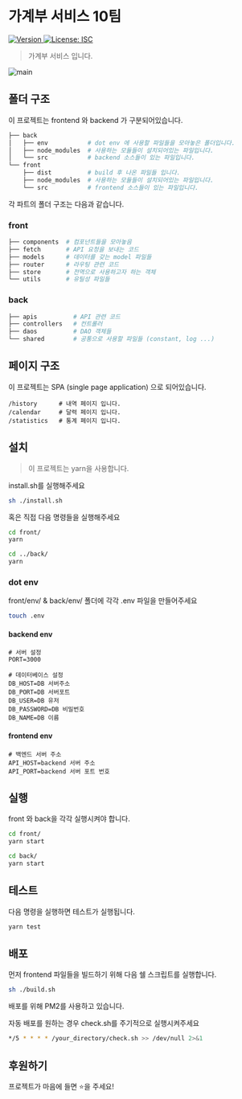 # 가계부 서비스 10팀

<p>
  <a href="https://www.npmjs.com/package/front" target="_blank">
    <img alt="Version" src="https://img.shields.io/npm/v/front.svg">
  </a>
  <a href="#" target="_blank">
    <img alt="License: ISC" src="https://img.shields.io/badge/License-ISC-yellow.svg" />
  </a>
</p>

> 가계부 서비스 입니다.

![main](https://user-images.githubusercontent.com/38618187/89118751-2f08ec00-d4e3-11ea-81ae-1fedf50090dc.gif)

## 폴더 구조

이 프로젝트는 frontend 와 backend 가 구분되어있습니다.

```bash
├── back
│   ├── env           # dot env 에 사용할 파일들을 모아놓은 폴더입니다.
│   ├── node_modules  # 사용하는 모듈들이 설치되어있는 파일입니다.
│   └── src           # backend 소스들이 있는 파일입니다.
└── front
    ├── dist          # build 후 나온 파일들 입니다.
    ├── node_modules  # 사용하는 모듈들이 설치되어있는 파일입니다.
    └── src           # frontend 소스들이 있는 파일입니다.
```

각 파트의 폴더 구조는 다음과 같습니다.

### front

```bash
├── components  # 컴포넌트들을 모아놓음
├── fetch       # API 요청을 보내는 코드
├── models      # 데이터를 갖는 model 파일들
├── router      # 라우팅 관련 코드
├── store       # 전역으로 사용하고자 하는 객체
└── utils       # 유틸성 파일들
```

### back

```bash
├── apis          # API 관련 코드
├── controllers   # 컨트롤러
├── daos          # DAO 객체들
└── shared        # 공통으로 사용할 파일들 (constant, log ...)
```

## 페이지 구조

이 프로젝트는 SPA (single page application) 으로 되어있습니다.

```text
/history      # 내역 페이지 입니다.
/calendar     # 달력 페이지 입니다.
/statistics   # 통계 페이지 입니다.
```

## 설치

> 이 프로젝트는 yarn을 사용합니다.

install.sh를 실행해주세요

```bash
sh ./install.sh
```

혹은 직접 다음 명령들을 실행해주세요

```bash
cd front/
yarn

cd ../back/
yarn
```

### dot env

front/env/ & back/env/ 폴더에 각각 .env 파일을 만들어주세요

```bash
touch .env
```

#### backend env

```env
# 서버 설정
PORT=3000

# 데이터베이스 설정
DB_HOST=DB 서버주소
DB_PORT=DB 서버포트
DB_USER=DB 유저
DB_PASSWORD=DB 비밀번호
DB_NAME=DB 이름
```

#### frontend env

```env
# 백엔드 서버 주소
API_HOST=backend 서버 주소
API_PORT=backend 서버 포트 번호
```

## 실행

front 와 back을 각각 실행시켜야 합니다.

```bash
cd front/
yarn start
```

```bash
cd back/
yarn start
```

## 테스트

다음 명령을 실행하면 테스트가 실행됩니다.

```sh
yarn test
```

## 배포

먼저 frontend 파일들을 빌드하기 위해 다음 쉘 스크립트를 실행합니다.

```bash
sh ./build.sh
```

배포를 위해 PM2를 사용하고 있습니다.

자동 배포를 원하는 경우 check.sh를 주기적으로 실행시켜주세요

```bash
*/5 * * * * /your_directory/check.sh >> /dev/null 2>&1
```

## 후원하기

프로젝트가 마음에 들면 ⭐️을 주세요!
